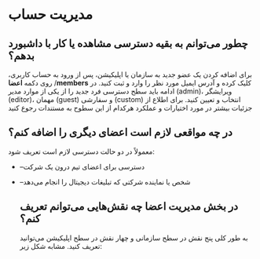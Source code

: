 # مدیریت حساب

## چطور می‌توانم به بقیه دسترسی مشاهده یا کار با داشبورد بدهم؟

برای اضافه کردن یک عضو جدید به سازمان یا اپلیکیشن، پس از ورود به حساب کاربری، روی دکمه **اعضا** /**members** کلیک کرده و آدرس ایمیل مورد نظر را وارد و ثبت کنید. در ادامه باید سطح دسترسی فرد جدید را از یکی از موارد مدیر (admin)، ویرایشگر (editor)، مهمان (guest) و سفارشی (custom) انتخاب و تعیین کنید. برای اطلاع از جزئیات بیشتر در مورد اختیارات و عملکرد هرکدام از این سطوح به مستندات رجوع کنید

## در چه مواقعی لازم است اعضای دیگری را اضافه کنم؟

معمولاً در دو حالت دسترسی لازم است تعریف شود:

- –دسترسی برای اعضای تیم درون یک شرکت

- –شخص یا نماینده شرکتی که تبلیغات دیجیتال را انجام می‌دهد

  ## در بخش مدیریت اعضا چه نقش‌هایی می‌توانم تعریف کنم؟
  
  به طور کلی پنج نقش در سطح سازمانی و چهار نقش در سطح اپلیکیشن می‌توانید تعریف کنید. مشابه شکل زیر:
  
   

